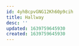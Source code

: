 ```yaml
---
id: 4yhBcpvGNG12Kh60p9cih
title: Hallway
desc: ''
updated: 1639759645930
created: 1639759645930
---
```


